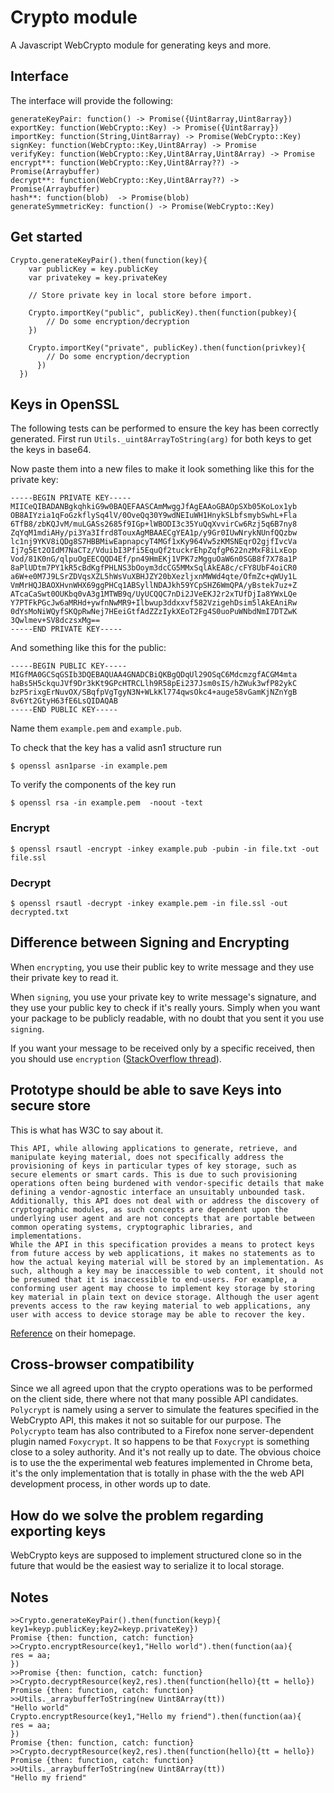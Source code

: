 # Crypto module

A Javascript WebCrypto module for generating keys and more.

## Interface

The interface will provide the following:

    generateKeyPair: function() -> Promise({Uint8array,Uint8array})
    exportKey: function(WebCrypto::Key) -> Promise({Uint8array})
    importKey: function(String,Uint8array) -> Promise(WebCrypto::Key)
    signKey: function(WebCrypto::Key,Uint8Array) -> Promise
    verifyKey: function(WebCrypto::Key,Uint8Array,Uint8Array) -> Promise
    encrypt**: function(WebCrypto::Key,Uint8Array??) -> Promise(Arraybuffer)
    decrypt**: function(WebCrypto::Key,Uint8Array??) -> Promise(Arraybuffer)
    hash**: function(blob)  -> Promise(blob)
    generateSymmetricKey: function() -> Promise(WebCrypto::Key)

## Get started

    Crypto.generateKeyPair().then(function(key){
        var publicKey = key.publicKey
        var privatekey = key.privateKey

        // Store private key in local store before import.

        Crypto.importKey("public", publicKey).then(function(pubkey){
            // Do some encryption/decryption
        })

        Crypto.importKey("private", publicKey).then(function(privkey){
            // Do some encryption/decryption
          })
      })


## Keys in OpenSSL

The following tests can be performed to ensure the key has been correctly generated.
First run `Utils._uint8ArrayToString(arg)` for both keys to get the keys in base64.

Now paste them into a new files to make it look something like this for the private key:

    -----BEGIN PRIVATE KEY-----
    MIICeQIBADANBgkqhkiG9w0BAQEFAASCAmMwggJfAgEAAoGBAOpSXb05KoLox1yb
    OB8AIYzia1qFoGzkflySq4lV/0OveQq30Y9wdNEIuWH1HnykSLbfsmybSwhL+Fla
    6TfB8/zbKQJvM/muLGASs2685f9IGp+lWBODI3c35YuQqXvvirCw6Rzj5q6B7ny8
    ZqYqM1mdiAHy/pi3Ya3Ifrd8TouxAgMBAAECgYEA1p/y9Gr0IUwNrykNUnfQQzbw
    lc1nj9YKV8iQDg8S7HBBMiwEapnapcyT4MGf1xKy964Vw5zKMSNEqrO2gjfIvcVa
    Ij7g5Et2OIdM7NaCTz/VduibI3Pfi5EquQf2tuckrEhpZqfgP622nzMxF8iLxEop
    Vod/81K0nG/qlpuOgEECQQD4Ef/pn49HmEKj1VPK7zMgguOaW6n0SGB8f7X78a1P
    8aPlUDtm7PY1kR5cBdKgfPHLNS3bOoym3dcCG5MMxSqlAkEA8c/cFY8UbF4oiCR0
    a6W+e0M7J9LSrZDVqsXZL5hWsVuXBHJZY20bXezljxnMWWd4qte/OfmZc+qWUy1L
    VmMrHQJBAOXHvnWHX69ggPHCq1ABSyllNDAJkh59YCpSHZ6WmQPA/yBstek7uz+Z
    ATcaCaSwt0OUKbq0vA3g1MTWB9q/UyUCQQC7nDi2JVeEKJ2r2xTUfDjIa8YWxLQe
    Y7PTFkPGcJw6aMRHd+ywfnNwMR9+Ilbwup3ddxxvf582VzigehDsim5lAkEAniRw
    0dYsMoNiWQyfSKQpRwNej7HEeiGtfAdZZzIykXEoT2Fg4S0uoPuWNbdNmI7DTZwK
    3Qwlmev+SV8dczsxMg==
    -----END PRIVATE KEY-----

And something like this for the public:

    -----BEGIN PUBLIC KEY-----
    MIGfMA0GCSqGSIb3DQEBAQUAA4GNADCBiQKBgQDqUl29OSqC6MdcmzgfACGM4mta
    haBs5H5ckquJVf9Dr3kKt9GPcHTRCLlh9R58pEi237Jsm0sIS/hZWuk3wfP82ykC
    bzP5rixgErNuvOX/SBqfpVgTgyN3N+WLkKl774qwsOkc4+auge58vGamKjNZnYgB
    8v6Yt2GtyH63fE6LsQIDAQAB
    -----END PUBLIC KEY-----

Name them `example.pem` and `example.pub`.

To check that the key has a valid asn1 structure run

    $ openssl asn1parse -in example.pem

To verify the components of the key run

    $ openssl rsa -in example.pem  -noout -text

### Encrypt

    $ openssl rsautl -encrypt -inkey example.pub -pubin -in file.txt -out file.ssl

### Decrypt

    $ openssl rsautl -decrypt -inkey example.pem -in file.ssl -out decrypted.txt

## Difference between Signing and Encrypting

When `encrypting`, you use their public key to write message and they use their private key to read it.

When `signing`, you use your private key to write message's signature, and they use your public key to check if it's really yours.
Simply when you want your package to be publicly readable, with no doubt that you sent it you use `signing`.

If you want your message to be received only by a specific received, then you should use `encryption` ([StackOverflow thread](http://stackoverflow.com/questions/454048/what-is-the-difference-between-encrypting-and-signing-in-asymmetric-encryption)).

## Prototype should be able to save Keys into secure store

This is what has W3C to say about it.

    This API, while allowing applications to generate, retrieve, and manipulate keying material, does not specifically address the provisioning of keys in particular types of key storage, such as secure elements or smart cards. This is due to such provisioning operations often being burdened with vendor-specific details that make defining a vendor-agnostic interface an unsuitably unbounded task. Additionally, this API does not deal with or address the discovery of cryptographic modules, as such concepts are dependent upon the underlying user agent and are not concepts that are portable between common operating systems, cryptographic libraries, and implementations.
    While the API in this specification provides a means to protect keys from future access by web applications, it makes no statements as to how the actual keying material will be stored by an implementation. As such, although a key may be inaccessible to web content, it should not be presumed that it is inaccessible to end-users. For example, a conforming user agent may choose to implement key storage by storing key material in plain text on device storage. Although the user agent prevents access to the raw keying material to web applications, any user with access to device storage may be able to recover the key.

[Reference](http://www.w3.org/TR/2013/WD-WebCryptoAPI-20130625/)
on their homepage.

## Cross-browser compatibility

Since we all agreed upon that the crypto operations was to be performed on the client side, there where not that many possible API candidates. `Polycrypt` is namely using a server to simulate the features specified in the WebCrypto API, this makes it not so suitable for our purpose. The `Polycrypto` team has also contributed to a Firefox none server-dependent plugin named `Foxycrypt`. It so happens to be that `Foxycrypt` is something close to a soley authority. And it's not really up to date.
The obvious choice is to use the the experimental web features implemented in Chrome beta, it's the only implementation that is totally in phase with the the web API development process, in other words up to date.

## How do we solve the problem regarding exporting keys

WebCrypto keys are supposed to implement structured clone so in the future that would be the easiest way to serialize it to local storage.

## Notes
```
>>Crypto.generateKeyPair().then(function(keyp){ key1=keyp.publicKey;key2=keyp.privateKey})
Promise {then: function, catch: function}
>>Crypto.encryptResource(key1,"Hello world").then(function(aa){
res = aa;
})
>>Promise {then: function, catch: function}
>>Crypto.decryptResource(key2,res).then(function(hello){tt = hello})
Promise {then: function, catch: function}
>>Utils._arraybufferToString(new Uint8Array(tt))
"Hello world"
Crypto.encryptResource(key1,"Hello my friend").then(function(aa){
res = aa;
})
Promise {then: function, catch: function}
>>Crypto.decryptResource(key2,res).then(function(hello){tt = hello})
Promise {then: function, catch: function}
>>Utils._arraybufferToString(new Uint8Array(tt))
"Hello my friend"
```
